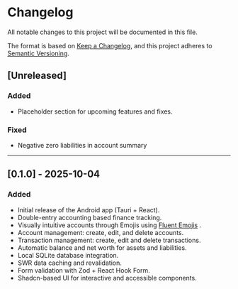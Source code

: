 # Changelog
All notable changes to this project will be documented in this file.

The format is based on [Keep a Changelog](https://keepachangelog.com/en/1.1.0/),
and this project adheres to [Semantic Versioning](https://semver.org/).

## [Unreleased]
### Added
- Placeholder section for upcoming features and fixes.

### Fixed
- Negative zero liabilities in account summary

---

## [0.1.0] - 2025-10-04
### Added
- Initial release of the Android app (Tauri + React).
- Double-entry accounting based finance tracking.
- Visually intuitive accounts through Emojis using [Fluent Emojis](https://github.com/microsoft/fluentui-emoji) .
- Account management: create, edit, and delete accounts.
- Transaction management: create, edit and delete transactions.
- Automatic balance and net worth for assets and liabilities.
- Local SQLite database integration.
- SWR data caching and revalidation.
- Form validation with Zod + React Hook Form.
- Shadcn-based UI for interactive and accessible components.